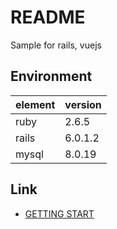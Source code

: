 # README

Sample for rails, vuejs

## Environment

| element | version |
| ------- | ------- |
| ruby    | 2.6.5   |
| rails   | 6.0.1.2 |
| mysql   | 8.0.19  |

## Link

- [GETTING START](./docs/dev_env.md)
